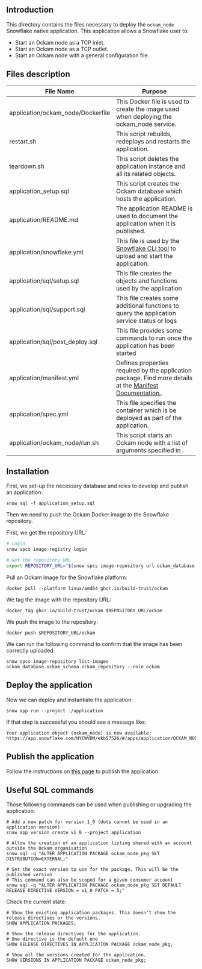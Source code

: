 ## Introduction

This directory contains the files necessary to deploy the `ockam_node` Snowflake native application.
This application allows a Snowflake user to:

- Start an Ockam node as a TCP inlet.
- Start an Ockam node as a TCP outlet.
- Start an Ockam node with a general configuration file.

## Files description

| File Name                         | Purpose                                                                                                                                                                                  |
|-----------------------------------|------------------------------------------------------------------------------------------------------------------------------------------------------------------------------------------|
| application/ockam_node/Dockerfile | This Docker file is used to create the image used when deploying the ockam_node service.                                                                                                 |
| restart.sh                        | This script rebuilds, redeploys and restarts the application.                                                                                                                            |
| teardown.sh                       | This script deletes the application instance and all its related objects.                                                                                                                | 
| application_setup.sql             | This script creates the Ockam database which hosts the application.                                                                                                                      |
| application/README.md             | The application README is used to document the application when it is published.                                                                                                         |
| application/snowflake.yml         | This file is used by the [Snowflake CLI tool](https://docs.snowflake.com/en/developer-guide/snowflake-cli-v2/index) to upload and start the application.                                 |
| application/sql/setup.sql         | This file creates the objects and functions used by the application                                                                                                                      |
| application/sql/support.sql       | This file creates some additional functions to query the application service status or logs                                                                                              |
| application/sql/post_deploy.sql   | This file provides some commands to run once the application has been started                                                                                                            |
| application/manifest.yml          | Defines properties required by the application package. Find more details at the [Manifest Documentation.](https://docs.snowflake.com/en/developer-guide/native-apps/creating-manifest). |
| application/spec.yml              | This file specifies the container which is be deployed as part of the application.                                                                                                       |
| application/ockam_node/run.sh     | This script starts an Ockam node with a list of arguments specified in .                                                                                                                 |

## Installation

First, we set-up the necessary database and roles to develop and publish an application:

```shell
snow sql -f application_setup.sql
```

Then we need to push the Ockam Docker image to the Snowflake repository.

First, we get the repository URL:

```sh
# Login
snow spcs image-registry login

# Get the repository URL
export REPOSITORY_URL="$(snow spcs image-repository url ockam_database.ockam_schema.ockam_repository --role ockam)"
```

Pull an Ockam image for the Snowflake platform:

```shell
docker pull --platform linux/amd64 ghcr.io/build-trust/ockam
```

We tag the image with the repository URL:

```shell
docker tag ghcr.io/build-trust/ockam $REPOSITORY_URL/ockam
```

We push the image to the repository:

```shell
docker push $REPOSITORY_URL/ockam
```

We can run the following command to confirm that the image has been correctly uploaded:

```shell
snow spcs image-repository list-images ockam_database.ockam_schema.ockam_repository --role ockam
```

## Deploy the application

Now we can deploy and instantiate the application:

```shell
snow app run --project ./application
```

If that step is successful you should see a message like:

```shell
Your application object (ockam_node) is now available:
https://app.snowflake.com/HYCWVDM/ekb57526/#/apps/application/OCKAM_NODE
```

## Publish the application

Follow the instructions on [this page](https://other-docs.snowflake.com/en/native-apps/provider-publishing-app-package)
to publish the application.

## Useful SQL commands

Those following commands can be used when publishing or upgrading the application:

```shell
# Add a new patch for version 1_0 (dots cannot be used in an application version)
snow app version create v1_0 --project application

# Allow the creation of an application listing shared with an account outside the Ockam organisation
snow sql -q "ALTER APPLICATION PACKAGE ockam_node_pkg SET DISTRIBUTION=EXTERNAL;"

# Set the exact version to use for the package. This will be the published version
# This command can also be scoped for a given consumer account
snow sql -q "ALTER APPLICATION PACKAGE ockam_node_pkg SET DEFAULT RELEASE DIRECTIVE VERSION = v1_0 PATCH = 5;"
```

Check the current state:

```shell
# Show the existing application packages. This doesn't show the release directives or the versions.
SHOW APPLICATION PACKAGES;

# Show the release directives for the application.
# One directive is the default one
SHOW RELEASE DIRECTIVES IN APPLICATION PACKAGE ockam_node_pkg;

# Show all the versions created for the application. 
SHOW VERSIONS IN APPLICATION PACKAGE ockam_node_pkg; 
```
